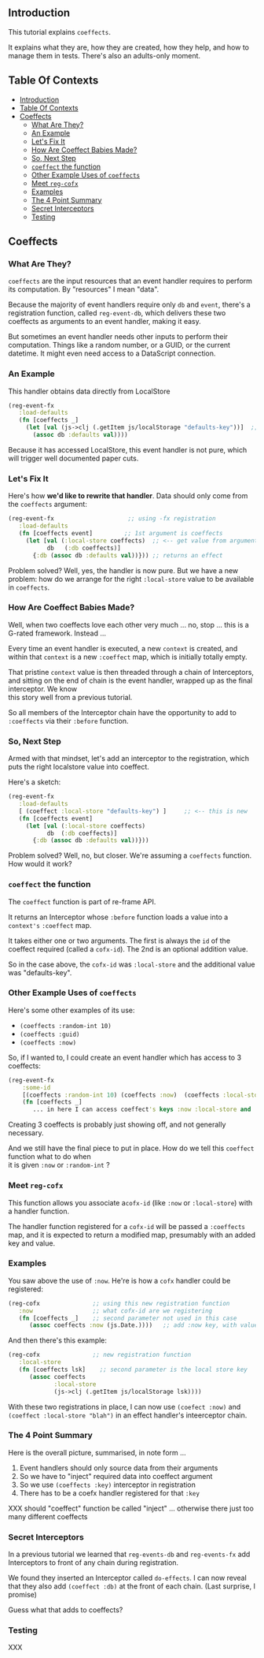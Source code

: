 ## Introduction

This tutorial explains `coeffects`.

It explains what they are, how they are created, how they help, and how 
to manage them in tests. There's also an adults-only moment.

## Table Of Contexts
 
- [Introduction](#introduction)
- [Table Of Contexts](#table-of-contexts)
- [Coeffects](#coeffects)
  * [What Are They?](#what-are-they-)
  * [An Example](#an-example)
  * [Let's Fix It](#let-s-fix-it)
  * [How Are Coeffect Babies Made?](#how-are-coeffect-babies-made-)
  * [So, Next Step](#so--next-step)
  * [`coeffect` the function](#-coeffect--the-function)
  * [Other Example Uses of `coeffects`](#other-example-uses-of--coeffects-)
  * [Meet `reg-cofx`](#meet--reg-cofx-)
  * [Examples](#examples)
  * [The 4 Point Summary](#the-4-point-summary)
  * [Secret Interceptors](#secret-interceptors)
  * [Testing](#testing)

## Coeffects
 
### What Are They?

`coeffects` are the input resources that an event handler requires 
to perform its computation.  By "resources" I mean "data".

Because the majority of event handlers require only `db` and 
`event`, there's a registration function, called `reg-event-db`, 
which delivers these two coeffects as arguments to an event 
handler, making it easy.

But sometimes an event handler needs other inputs
to perform their computation.  Things like a random number, or a GUID,
or the current datetime. It might even need access to a
DataScript connection.


###  An Example

This handler obtains data directly from LocalStore
```clj
(reg-event-fx
   :load-defaults
   (fn [coeffects _]
     (let [val (js->clj (.getItem js/localStorage "defaults-key"))]  ;; <-- Problem
       (assoc db :defaults val))))
```

Because it has accessed LocalStore, this event handler is not 
pure, which will trigger well documented paper cuts. 

### Let's Fix It

Here's how __we'd like to rewrite that handler__. Data should 
only come from the `coeffects` argument:
```clj
(reg-event-fx                     ;; using -fx registration
   :load-defaults
   (fn [coeffects event]         ;; 1st argument is coeffects
     (let [val (:local-store coeffects)  ;; <-- get value from argument
           db   (:db coeffects)]  
       {:db (assoc db :defaults val))})) ;; returns an effect
```

Problem solved? Well, yes, the handler is now pure.  But we have a 
new problem: how do we arrange for the right `:local-store` value 
to be available in `coeffects`.

### How Are Coeffect Babies Made?

Well, when two coeffects love each other very much ... no, stop ... this 
is a G-rated framework. Instead ...

Every time an event handler is executed, a new `context` is created, and within that 
`context` is a new `:coeffect` map, which is initially totally empty.  

That pristine `context` value is then threaded through a chain of Interceptors, and sitting 
on the end of chain is the event handler, wrapped up as the final interceptor. We know  
this story well from a previous tutorial. 

So all members of the Interceptor chain have the opportunity to add to `:coeffects` 
via their `:before` function. 

### So, Next Step

Armed with that mindset, let's add an interceptor to the registration, which 
puts the right  localstore value into coeffect. 

Here's a sketch:   
```clj
(reg-event-fx                     
   :load-defaults
   [ (coeffect :local-store "defaults-key") ]     ;; <-- this is new
   (fn [coeffects event]         
     (let [val (:local-store coeffects)
           db  (:db coeffects)]  
       {:db (assoc db :defaults val))})) 
```

Problem solved? Well, no, but closer. We're assuming a `coeffects` function. How would it work?


### `coeffect` the function 

The `coeffect` function is part of re-frame API. 

It returns an Interceptor whose `:before` function loads a value into a `context's` `:coeffect` map. 

It takes either one or two arguments. The first is always the `id` of the coeffect 
required (called a `cofx-id`). The 2nd is an optional addition value.

So in the case above, the `cofx-id` was `:local-store`  and the additional value was "defaults-key". 

### Other Example Uses of `coeffects` 
 
Here's some other examples of its use:

  -  `(coeffects :random-int 10)` 
  -  `(coeffects :guid)`
  -  `(coeffects :now)`
  
So, if I wanted to,  I could create an event handler which has access to 3 coeffects:
```clj
(reg-event-fx 
    :some-id 
    [(coeffects :random-int 10) (coeffects :now)  (coeffects :local-store "blah")]  ;; 3
    (fn [coeffects _]
       ... in here I can access coeffect's keys :now :local-store and :random-int)) 
```

Creating 3 coeffects is probably just showing off, and not generally necessary.  

And we still have the final piece to put in place. How do we tell this `coeffect` function what to do when  
it is given `:now` or `:random-int` ?

### Meet `reg-cofx`

This function allows you associate a`cofx-id` (like `:now` or `:local-store`) with a handler function.  

The handler function registered for a `cofx-id` will be passed a `:coeffects` map, and it 
is expected to return a modified map, presumably with an added key and value. 

### Examples

You saw above the use of `:now`.  He're is how a `cofx` handler could be registered:
```clj 
(reg-cofx               ;; using this new registration function
   :now                 ;; what cofx-id are we registering
   (fn [coeffects _]    ;; second parameter not used in this case
      (assoc coeffects :now (js.Date.))))   ;; add :now key, with value to coeffects
```

And then there's this example:
```clj 
(reg-cofx               ;; new registration function
   :local-store 
   (fn [coeffects lsk]    ;; second parameter is the local store key
      (assoc coeffects 
             :local-store
             (js->clj (.getItem js/localStorage lsk))))
```


With these two registrations in place, I can now use `(coefect :now)` and 
`(coeffect :local-store "blah")` in an effect handler's inteerceptor chain. 

### The 4 Point Summary

Here is the overall picture, summarised, in note form ...

  1. Event handlers should only source data from their arguments
  2. So we have to "inject" required data into coeffect argument
  3. So we use `(coeffects :key)` interceptor in registration 
  4. There has to be a coefx handler registered for that `:key`
  
XXX should "coeffect" function be called  "inject" ... otherwise there just too many different coeffects 

 
### Secret Interceptors

In a previous tutorial we learned that `reg-events-db` 
and `reg-events-fx` add Interceptors to front of any chain during registration.

We found they inserted an Interceptor called `do-effects`. I can now reveal that 
they also add `(coeffect :db)` at the front of each chain. (Last surprise, I promise) 

Guess what that adds to coeffects? 

### Testing

XXX 


   
